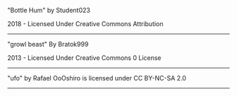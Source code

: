 "Bottle Hum" by Student023

2018 - Licensed Under 
Creative Commons 
Attribution

---

"growl beast" By Bratok999

2013 - Licensed Under 
Creative Commons 
0 License

---

"ufo" by Rafael OoOshiro is licensed under CC BY-NC-SA 2.0

---


